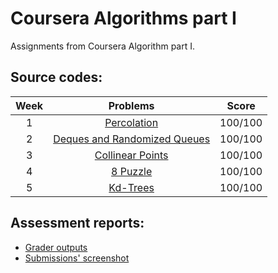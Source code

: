 # Coursera Algorithms part I
Assignments from Coursera Algorithm part I.
## Source codes:
| Week | Problems | Score |
| :---: | :---: | :---: |
| 1 | [Percolation](https://github.com/dqhungdl/Coursera-Algorithms-I/tree/master/src/percolation) | 100/100 |
| 2 | [Deques and Randomized Queues](https://github.com/dqhungdl/Coursera-Algorithms-I/tree/master/src/queues) | 100/100 |
| 3 | [Collinear Points](https://github.com/dqhungdl/Coursera-Algorithms-I/tree/master/src/collinear) | 100/100 |
| 4 | [8 Puzzle](https://github.com/dqhungdl/Coursera-Algorithms-I/tree/master/src/puzzle) | 100/100 |
| 5 | [Kd-Trees](https://github.com/dqhungdl/Coursera-Algorithms-I/tree/master/src/kdtree) | 100/100 |
## Assessment reports:
* [Grader outputs](https://github.com/dqhungdl/Coursera-Algorithms-I/tree/master/Grader%20outputs)
* [Submissions' screenshot](https://github.com/dqhungdl/Coursera-Algorithms-I/tree/master/Submissions%20details)
